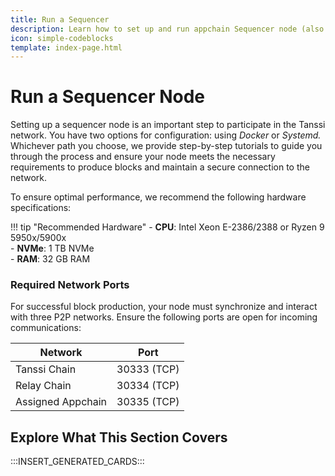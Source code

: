 ```yaml
---
title: Run a Sequencer
description: Learn how to set up and run appchain Sequencer node (also known as block producers or collators) using Docker or Systemd to participate in the protocol.
icon: simple-codeblocks
template: index-page.html
---
```


# Run a Sequencer Node
Setting up a sequencer node is an important step to participate in the Tanssi network. You have two options for configuration: using _Docker_ or _Systemd._ Whichever path you choose, we provide step-by-step tutorials to guide you through the process and ensure your node meets the necessary requirements to produce blocks and maintain a secure connection to the network.

To ensure optimal performance, we recommend the following hardware specifications:

!!! tip "Recommended Hardware"
    - **CPU**: Intel Xeon E-2386/2388 or Ryzen 9 5950x/5900x  
    - **NVMe**: 1 TB NVMe  
    - **RAM**: 32 GB RAM  


### Required Network Ports
 For successful block production, your node must synchronize and interact with three P2P networks. Ensure the following ports are open for incoming communications:

| Network            | Port         |
|---------------------|--------------|
| Tanssi Chain       | 30333 (TCP)  |
| Relay Chain        | 30334 (TCP)  |
| Assigned Appchain  | 30335 (TCP)  |


## Explore What This Section Covers

:::INSERT_GENERATED_CARDS::: 
